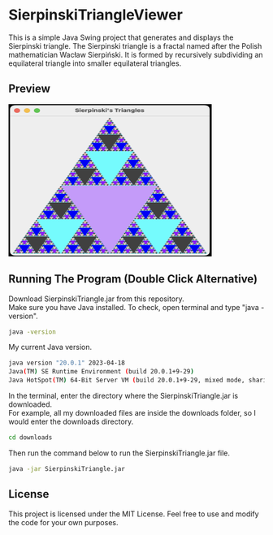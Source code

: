 # SierpinskiTriangleViewer

This is a simple Java Swing project that generates and displays the Sierpinski triangle. The Sierpinski triangle is a fractal named after the Polish mathematician Wacław Sierpiński. It is formed by recursively subdividing an equilateral triangle into smaller equilateral triangles.

## Preview

<img src="Public/ScreenshotGUI.png" alt="Screenshot" width="400" height="300">

## Running The Program (Double Click Alternative)

Download SierpinskiTriangle.jar from this repository. <br/>
Make sure you have Java installed. To check, open terminal and type "java -version".<br/>
```bash
java -version
```
My current Java version.
``` bash
java version "20.0.1" 2023-04-18
Java(TM) SE Runtime Environment (build 20.0.1+9-29)
Java HotSpot(TM) 64-Bit Server VM (build 20.0.1+9-29, mixed mode, sharing)
```
In the terminal, enter the directory where the SierpinskiTriangle.jar is downloaded. <br/>
For example, all my downloaded files are inside the downloads folder, so I would enter the downloads directory.
``` bash
cd downloads
```
Then run the command below to run the SierpinskiTriangle.jar file.
``` bash
java -jar SierpinskiTriangle.jar
```

## License
This project is licensed under the MIT License. Feel free to use and modify the code for your own purposes.
